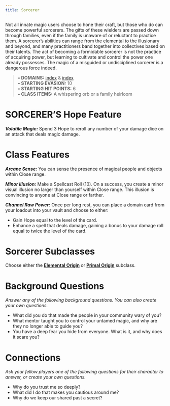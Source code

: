```yaml
---
title: Sorcerer
---
```


Not all innate magic users choose to hone their craft, but those who do can become powerful sorcerers. The gifts of these wielders are passed down through families, even if the family is unaware of or reluctant to practice them. A sorcerer’s abilities can range from the elemental to the illusionary and beyond, and many practitioners band together into collectives based on their talents. The act of becoming a formidable sorcerer is not the practice of acquiring power, but learning to cultivate and control the power one already possesses. The magic of a misguided or undisciplined sorcerer is a dangerous force indeed.

> **• DOMAINS:** [index](Character%20Options/Abilities/Arcana/index.md) & [index](Character%20Options/Abilities/Midnight/index.md)  
> **• STARTING EVASION:** 10  
> **• STARTING HIT POINTS:** 6  
> **• CLASS ITEMS:** A whispering orb or a family heirloom

# SORCERER’S Hope Feature

***Volatile Magic:*** Spend 3 Hope to reroll any number of your damage dice on an attack that deals magic damage.

# Class Features

***Arcane Sense:*** You can sense the presence of magical people and objects within Close range.

***Minor Illusion:*** Make a Spellcast Roll (10). On a success, you create a minor visual illusion no larger than yourself within Close range. This illusion is convincing to anyone at Close range or farther.

***Channel Raw Power:*** Once per long rest, you can place a domain card from your loadout into your vault and choose to either:

- Gain Hope equal to the level of the card.
- Enhance a spell that deals damage, gaining a bonus to your damage roll equal to twice the level of the card.

# Sorcerer Subclasses

Choose either the **[Elemental Origin](Elemental%20Origin.md)** or **[Primal Origin](Primal%20Origin.md)** subclass.

# Background Questions

*Answer any of the following background questions. You can also create your own questions.*

- What did you do that made the people in your community wary of you?
- What mentor taught you to control your untamed magic, and why are they no longer able to guide you?
- You have a deep fear you hide from everyone. What is it, and why does it scare you?

# Connections

*Ask your fellow players one of the following questions for their character to answer, or create your own questions.*

- Why do you trust me so deeply?
- What did I do that makes you cautious around me?
- Why do we keep our shared past a secret?
